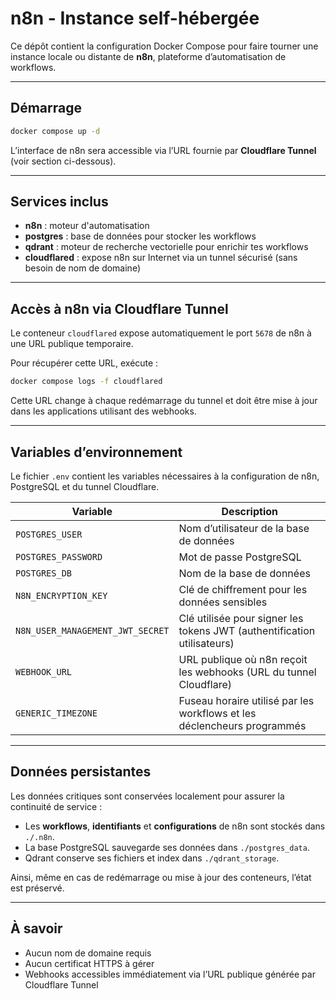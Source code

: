 # n8n - Instance self-hébergée

Ce dépôt contient la configuration Docker Compose pour faire tourner une instance locale ou distante de **n8n**, plateforme d’automatisation de workflows.

---

## Démarrage

```bash
docker compose up -d
```

L’interface de n8n sera accessible via l’URL fournie par **Cloudflare Tunnel** (voir section ci-dessous).

---

## Services inclus

- **n8n** : moteur d'automatisation
- **postgres** : base de données pour stocker les workflows
- **qdrant** : moteur de recherche vectorielle pour enrichir tes workflows
- **cloudflared** : expose n8n sur Internet via un tunnel sécurisé (sans besoin de nom de domaine)

---

## Accès à n8n via Cloudflare Tunnel

Le conteneur `cloudflared` expose automatiquement le port `5678` de n8n à une URL publique temporaire.

Pour récupérer cette URL, exécute :

```bash
docker compose logs -f cloudflared
```

Cette URL change à chaque redémarrage du tunnel et doit être mise à jour dans les applications utilisant des webhooks.

---

## Variables d’environnement

Le fichier `.env` contient les variables nécessaires à la configuration de n8n, PostgreSQL et du tunnel Cloudflare.

| Variable                         | Description                                                             |
|---------------------------------|-------------------------------------------------------------------------|
| `POSTGRES_USER`                  | Nom d’utilisateur de la base de données                                 |
| `POSTGRES_PASSWORD`              | Mot de passe PostgreSQL                                                 |
| `POSTGRES_DB`                   | Nom de la base de données                                               |
| `N8N_ENCRYPTION_KEY`             | Clé de chiffrement pour les données sensibles                           |
| `N8N_USER_MANAGEMENT_JWT_SECRET` | Clé utilisée pour signer les tokens JWT (authentification utilisateurs) |
| `WEBHOOK_URL`                   | URL publique où n8n reçoit les webhooks (URL du tunnel Cloudflare)      |
| `GENERIC_TIMEZONE`               | Fuseau horaire utilisé par les workflows et les déclencheurs programmés |

---

## Données persistantes

Les données critiques sont conservées localement pour assurer la continuité de service :

- Les **workflows**, **identifiants** et **configurations** de n8n sont stockés dans `./.n8n`.
- La base PostgreSQL sauvegarde ses données dans `./postgres_data`.
- Qdrant conserve ses fichiers et index dans `./qdrant_storage`.

Ainsi, même en cas de redémarrage ou mise à jour des conteneurs, l’état est préservé.

---

## À savoir

- Aucun nom de domaine requis
- Aucun certificat HTTPS à gérer
- Webhooks accessibles immédiatement via l’URL publique générée par Cloudflare Tunnel
